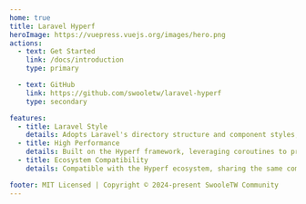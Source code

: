 ```yaml
---
home: true
title: Laravel Hyperf
heroImage: https://vuepress.vuejs.org/images/hero.png
actions:
  - text: Get Started
    link: /docs/introduction
    type: primary

  - text: GitHub
    link: https://github.com/swooletw/laravel-hyperf
    type: secondary

features:
  - title: Laravel Style
    details: Adopts Laravel's directory structure and component styles, allowing Laravel developers to quickly adapt.
  - title: High Performance
    details: Built on the Hyperf framework, leveraging coroutines to provide exceptional performance and concurrency handling.
  - title: Ecosystem Compatibility
    details: Compatible with the Hyperf ecosystem, sharing the same community resources and packages.

footer: MIT Licensed | Copyright © 2024-present SwooleTW Community
---
```

